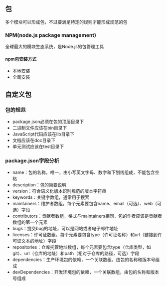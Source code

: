 ## 包

多个模块可以形成包，不过要满足特定的规则才能形成规范的包

### NPM(node.js package management)

全球最大的模块生态系统，是Node.js的包管理工具

#### npm包安装方式

- 本地安装
- 全局安装

## 自定义包

### 包的规范

- package.json必须在包的顶层目录下
- 二进制文件应该在bin目录下
- JavaScript代码应该在lib目录下
- 文档应该在doc目录下
- 单元测试应该在test目录下

### package.json字段分析

- name：包的名称，唯一，由小写英文字母、数字和下划线组成，不能包含空格
- description：包的简要说明
- version：符合语义化版本识别规范的版本字符串
- keywords：关键字数组，通常用于搜索
- maintainers：维护者数组，每个元素要包含name、email（可选）、web（可选）字段
- contributors：贡献者数组，格式与maintainers相同，包的作者应该是贡献者数组的第一个元素
- bugs：提交bug的地址，可以是网站或者电子邮件地址
- licenses：许可证数组，每个元素要包含type（许可证名称）和url（链接到许可证文本的地址）字段
- repositories：仓库托管地址数组，每个元素要包含type（仓库类型，如git）、url（仓库的地址）和path（相对于仓库的路径，可选）字段
- dependencies：生产环境包的依赖，一个关联数组，由包的名称和版本号组成
- devDependencies：开发环境包的依赖，一个关联数组，由包的名称和版本号组成